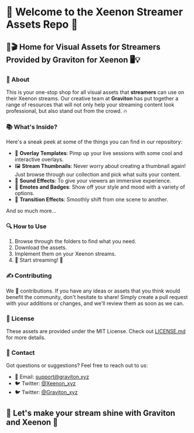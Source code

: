 # 👋 Welcome to the Xeenon Streamer Assets Repo 🚀

## 🎨🎬 Home for Visual Assets for Streamers Provided by Graviton for Xeenon 🖥️💡

### 🌟 About

This is your one-stop shop for all visual assets that **streamers** can use on their Xeenon streams. Our creative team at **Graviton** has put together a range of resources that will not only help your streaming content look professional, but also stand out from the crowd. 🔥

### 📚 What's Inside?

Here's a sneak peek at some of the things you can find in our repository:

- 🎥 **Overlay Templates**: Pimp up your live sessions with some cool and interactive overlays.
- 🖼️ **Stream Thumbnails**: Never worry about creating a thumbnail again! Just browse through our collection and pick what suits your content.
- 🎼 **Sound Effects**: To give your viewers an immersive experience.
- 👾 **Emotes and Badges**: Show off your style and mood with a variety of options.
- 🌈 **Transition Effects**: Smoothly shift from one scene to another.

And so much more...

### 🔍 How to Use

1. Browse through the folders to find what you need.
2. Download the assets.
3. Implement them on your Xeenon streams.
4. 🎉 Start streaming! 🎉

### ✍️ Contributing

We 💖 contributions. If you have any ideas or assets that you think would benefit the community, don't hesitate to share! Simply create a pull request with your additions or changes, and we'll review them as soon as we can.  

### 📝 License

These assets are provided under the MIT License. Check out [LICENSE.md](LICENSE.md) for more details.

### 💌 Contact

Got questions or suggestions? Feel free to reach out to us:

- 📧 Email: [support@graviton.xyz](mailto:support@graviton.xyz)
- 🐦 Twitter: [@Xeenon_xyz](https://twitter.com/Xeenon_xyz)
- 🐦 Twitter: [@Graviton_xyz](https://twitter.com/Graviton_xyz)

## 💫 Let's make your stream shine with Graviton and Xeenon 💫

